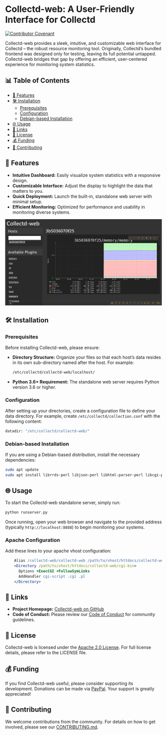 # Collectd-web: A User-Friendly Interface for Collectd

[![Contributor Covenant](https://img.shields.io/badge/Contributor%20Covenant-2.1-4baaaa.svg)](code_of_conduct.md)

Collectd-web provides a sleek, intuitive, and customizable web interface for Collectd – the robust resource monitoring tool. Originally, Collectd’s bundled frontend was designed only for testing, leaving its full potential untapped. Collectd-web bridges that gap by offering an efficient, user-centered experience for monitoring system statistics.

## 📊 Table of Contents

- [🚀 Features](#-features)
- [🛠 Installation](#-installation)
  - [Prerequisites](#prerequisites)
  - [Configuration](#configuration)
  - [Debian-based Installation](#debian-based-installation)
- [🌐 Usage](#-usage)
- [🔗 Links](#-links)
- [📄 License](#-license)
- [💰 Funding](#-funding)
- [📝 Contributing](#-contributing)

## 🚀 Features

- **Intuitive Dashboard:** Easily visualize system statistics with a responsive design.
- **Customizable Interface:** Adjust the display to highlight the data that matters to you.
- **Quick Deployment:** Launch the built-in, standalone web server with minimal setup.
- **Efficient Monitoring:** Optimized for performance and usability in monitoring diverse systems.

![Collectd-web UI](docs/ui.png)

## 🛠 Installation

### Prerequisites

Before installing Collectd-web, please ensure:

- **Directory Structure:**
  Organize your files so that each host’s data resides in its own sub-directory named after the host. For example:

  ```sh
  /etc/collectd/collectd-web/localhost/
  ```

- **Python 3.6+ Requirement:**
  The standalone web server requires Python version 3.6 or higher.

### Configuration

After setting up your directories, create a configuration file to define your data directory. For example, create `/etc/collectd/collection.conf` with the following content:

```sh
datadir: "/etc/collectd/collectd-web/"
```

### Debian-based Installation

If you are using a Debian-based distribution, install the necessary dependencies:

```bash
sudo apt update
sudo apt install librrds-perl libjson-perl libhtml-parser-perl libcgi-pm-perl fonts-recommended python3-dotenv
```

## 🌐 Usage

To start the Collectd-web standalone server, simply run:

```bash
python runserver.py
```

Once running, open your web browser and navigate to the provided address (typically `http://localhost:8888`) to begin monitoring your systems.

### Apache Configuration

Add these lines to your apache vhost configuration:

```apache
    Alias /collectd-web/collectd-web /path/to/vhost/httdocs/collectd-web
    <Directory /path/to/vhost/httdocs/collectd-web/cgi-bin>
      Options +ExecCGI +FollowSymLinks
      AddHandler cgi-script .cgi .pl
    </Directory>
```

## 🔗 Links

- **Project Homepage:** [Collectd-web on GitHub](http://github.com/httpdss/collectd-web)
- **Code of Conduct:** Please review our [Code of Conduct](code_of_conduct.md) for community guidelines.

## 📄 License

Collectd-web is licensed under the [Apache 2.0 License](LICENSE). For full license details, please refer to the LICENSE file.

## 💰 Funding

If you find Collectd-web useful, please consider supporting its development. Donations can be made via [PayPal](https://www.paypal.me/httpdss). Your support is greatly appreciated!

## 📝 Contributing

We welcome contributions from the community. For details on how to get involved, please see our [CONTRIBUTING.md](.github/CONTRIBUTING.md).
